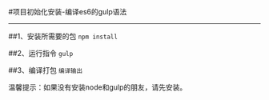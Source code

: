 #项目初始化安装-编译es6的gulp语法
***
##1、安装所需要的包
`npm install`

##2、运行指令
`gulp`

##3、编译打包
`编译输出`


温馨提示：如果没有安装node和gulp的朋友，请先安装。


